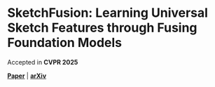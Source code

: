 # SketchFusion: Learning Universal Sketch Features through Fusing Foundation Models

Accepted in **CVPR 2025**

[**Paper**]() | [**arXiv**]()
